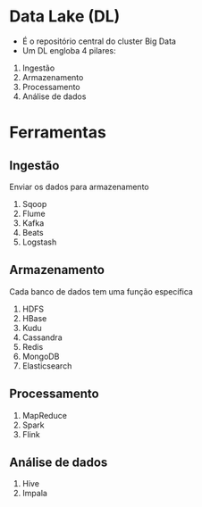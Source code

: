 # Data Lake (DL)

- É o repositório central do cluster Big Data
- Um DL engloba 4 pilares:
1. Ingestão
2. Armazenamento
3. Processamento
4. Análise de dados


# Ferramentas

## Ingestão
Enviar os dados para armazenamento

1. Sqoop
2. Flume
3. Kafka
4. Beats
5. Logstash

## Armazenamento
Cada banco de dados tem uma função específica

1. HDFS
2. HBase
3. Kudu
4. Cassandra
5. Redis
6. MongoDB
7. Elasticsearch

## Processamento

1. MapReduce
2. Spark
3. Flink

## Análise de dados

1. Hive
2. Impala

